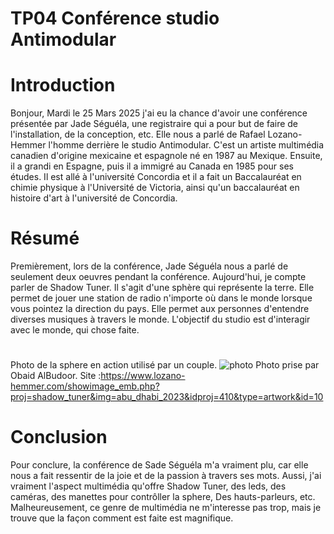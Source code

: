  # TP04 Conférence studio Antimodular


  # Introduction
 
   Bonjour, Mardi le 25 Mars 2025 j'ai eu la chance d'avoir une conférence présentée par Jade Séguéla, une registraire qui a pour but de faire de l'installation, de la conception, etc. Elle nous a parlé de Rafael Lozano-Hemmer l'homme derrière le studio Antimodular.
   C'est un artiste multimédia canadien d'origine mexicaine et espagnole né en 1987 au Mexique. Ensuite, il a grandi en Espagne, puis il a immigré au Canada en 1985 pour ses études. Il est allé à l'université
   Concordia et il a fait un Baccalauréat en chimie physique à l'Université de Victoria, ainsi qu'un baccalauréat en histoire d'art à l'université de Concordia. 

  # Résumé

   Premièrement, lors de la conférence, Jade Séguéla nous a parlé de seulement deux oeuvres pendant la conférence. Aujourd'hui, je compte parler de Shadow Tuner. Il s'agit d'une sphère qui représente la terre. Elle permet de jouer une station de radio 
   n'importe où dans le monde lorsque vous pointez la direction du pays. Elle permet aux personnes d'entendre diverses musiques à travers le monde. L'objectif du studio est d'interagir avec le monde, qui chose faite.
   #
   
   Photo de la sphere en action utilisé par un couple.
   ![photo](Media/sphere_photo_O_AB.png)
   Photo prise par Obaid AlBudoor. Site :https://www.lozano-hemmer.com/showimage_emb.php?proj=shadow_tuner&img=abu_dhabi_2023&idproj=410&type=artwork&id=10

   
   

  # Conclusion

   Pour conclure, la conférence de Sade Séguéla m'a vraiment plu, car elle nous a fait ressentir de la joie et de la passion à travers ses mots. Aussi, j'ai vraiment l'aspect multimédia qu'offre Shadow Tuner, des leds, des caméras, des manettes pour contrôller la sphere, 
   Des hauts-parleurs, etc. Malheureusement, ce genre de multimédia ne m'interesse pas trop, mais je trouve que la façon comment est faite est magnifique.


